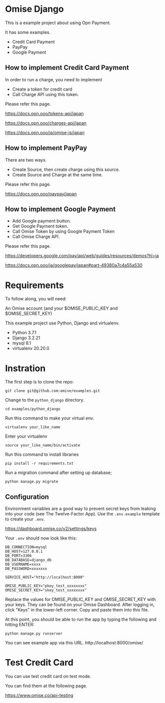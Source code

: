 # Omise Django

This is a example project about using Opn Payment.

It has some examples.
- Credit Card Payment
- PayPay
- Google Payment

## How to implement Credit Card Payment

In order to run a charge, you need to implement
- Create a token for credit card
- Call Charge API using this token.

Please refer this page.

https://docs.opn.ooo/tokens-api/japan

https://docs.opn.ooo/charges-api/japan

https://docs.opn.ooo/ja/omise-js/japan


## How to implement PayPay

There are two ways.
- Create Source, then create charge using this source.
- Create Source and Charge at the same time.

Please refer this page.

https://docs.opn.ooo/paypay/japan


## How to implement Google Payment

- Add Google payment button.
- Get Google Payment token.
- Call Omise Token by using Google Payment Token
- Call Omise Charge API.

Please refer this page.

https://developers.google.com/pay/api/web/guides/resources/demos?hl=ja

https://docs.opn.ooo/ja/googlepay/japan#part-49380a7c4a55a530



# Requirements
To follow along, you will need:

An Omise account (and your $OMISE_PUBLIC_KEY and $OMISE_SECRET_KEY)

This example project use Python, Django and virtualenv.
- Python 3.7.1
- Django 3.2.21
- mysql 8.1
- virtualenv 20.20.0


# Instration
The first step is to clone the repo:

```
git clone git@github.com:omise/examples.git
```

Change to the `python_django` directory. 

```
cd examples/python_django
```

Run this command to make your virtual env.

```
virtualenv your_like_name
```

Enter your virtualenv

```
source your_like_name/bin/activate
```


Run this command to install libraries

```
pip install -r requirements.txt
```

Run a migration command after setting up database;

```
python manage.py migrate
```

## Configuration

Environment variables are a good way to prevent secret keys from leaking into your code (see The Twelve-Factor App). Use the `.env.example` template to create your `.env`.

https://dashboard.omise.co/v2/settings/keys

Your `.env` should now look like this:

```
DB_CONNECTION=mysql
DB_HOST=127.0.0.1
DB_PORT=3306
DB_DATABASE=django_db
DB_USERNAME=xxxx
DB_PASSWORD=xxxxxxx

SERVICE_HOST="http://localhost:8000"

OMISE_PUBLIC_KEY="pkey_test_xxxxxxxx"
OMISE_SECRET_KEY="skey_test_xxxxxxxx"
```

Replace the values for OMISE_PUBLIC_KEY and OMISE_SECRET_KEY with your keys. They can be found on your Omise Dashboard. After logging in, click "Keys" in the lower-left corner. Copy and paste them into this file.

At this point, you should be able to run the app by typing the following and hitting ENTER:

```
python manage.py runserver
```

You can see example app via this URL.
http://localhost:8000/omise/

# Test Credit Card

You can use test credit card on test mode.

You can find them at the following page.

https://www.omise.co/api-testing



